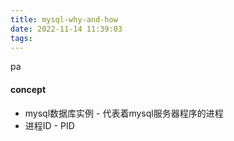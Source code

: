 ```yaml
---
title: mysql-why-and-how
date: 2022-11-14 11:39:03
tags:
---
```

pa
#### concept
- mysql数据库实例 - 代表着mysql服务器程序的进程
- 进程ID - PID